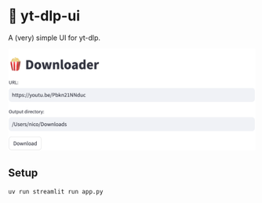 # 🍿 yt-dlp-ui

A (very) simple UI for yt-dlp.

<p align="center">
  <img width="760" alt="yt-dlp-ui UI" src="screenshot.png">
</p>

## Setup

```shell
uv run streamlit run app.py
```
